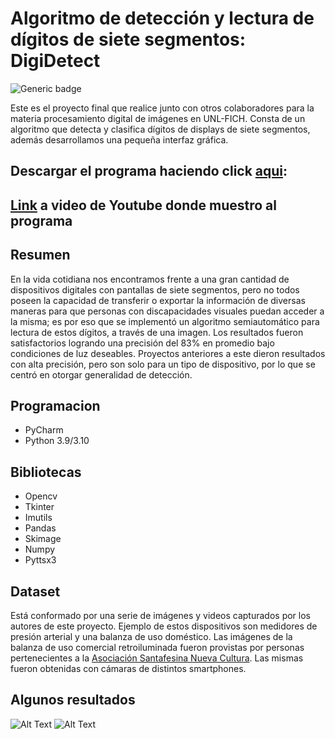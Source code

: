 # Algoritmo de detección y lectura de dígitos de siete segmentos: DigiDetect

![Generic badge](https://img.shields.io/badge/made%20with-Python-blue.svg) 


Este es el proyecto final que realice junto con otros colaboradores para la materia procesamiento digital de imágenes en UNL-FICH. Consta de un algoritmo que detecta y clasifica dígitos de displays de siete segmentos, además desarrollamos una pequeña interfaz gráfica.  

## Descargar el programa haciendo click [aqui](https://1drv.ms/u/s!Ak1hSkZeE5KjhJQU8Eczokgja0xyhw?e=c4W8Sg):

## [Link](https://www.youtube.com/watch?v=xHUZnY-XSNI) a video de Youtube donde muestro al programa

## Resumen 
En la vida cotidiana nos encontramos frente a una gran cantidad de dispositivos digitales con pantallas de siete segmentos, pero no todos poseen la capacidad de transferir o exportar la información de diversas maneras para que personas con discapacidades visuales puedan acceder a la misma; es por eso que se implementó un algoritmo semiautomático para lectura de estos dígitos, a través de una imagen. Los resultados fueron satisfactorios logrando una precisión del 83% en promedio bajo condiciones de luz deseables. Proyectos anteriores a este dieron resultados con alta precisión, pero son solo para un tipo de dispositivo, por lo que se centró en otorgar generalidad de detección.

## Programacion 
- PyCharm 
- Python 3.9/3.10


## Bibliotecas 
- Opencv 
- Tkinter
- Imutils
- Pandas
- Skimage
- Numpy
- Pyttsx3

## Dataset 
Está conformado por una serie de imágenes y videos capturados por los autores de este proyecto. Ejemplo de estos dispositivos son medidores de presión arterial y una balanza de uso doméstico. Las imágenes de la balanza de uso comercial retroiluminada fueron provistas por personas pertenecientes a la [Asociación Santafesina Nueva Cultura](https://nuevaculturasf.org.ar/#!/-inicio/). Las mismas fueron obtenidas con cámaras de distintos smartphones. 


## Algunos resultados
![Alt Text](https://media1.giphy.com/media/rW9fiW0QxPlvoPtoNV/giphy.gif?cid=790b7611d8f8c7a5864decff16d9bbe089e6f9dbf40cd123&rid=giphy.gif&ct=g) 
![Alt Text](https://media4.giphy.com/media/kQXr38abpdjLky6loA/giphy.gif?cid=790b7611917c04995b4482c5a8fe75b3138a45cd985476cb&rid=giphy.gif&ct=g) 


